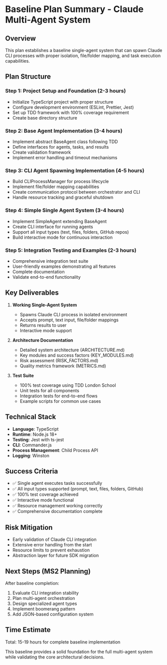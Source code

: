 # Baseline Plan Summary - Claude Multi-Agent System

## Overview
This plan establishes a baseline single-agent system that can spawn Claude CLI processes with proper isolation, file/folder mapping, and task execution capabilities.

## Plan Structure

### Step 1: Project Setup and Foundation (2-3 hours)
- Initialize TypeScript project with proper structure
- Configure development environment (ESLint, Prettier, Jest)
- Set up TDD framework with 100% coverage requirement
- Create base directory structure

### Step 2: Base Agent Implementation (3-4 hours)
- Implement abstract BaseAgent class following TDD
- Define interfaces for agents, tasks, and results
- Create validation framework
- Implement error handling and timeout mechanisms

### Step 3: CLI Agent Spawning Implementation (4-5 hours)
- Build CLIProcessManager for process lifecycle
- Implement file/folder mapping capabilities
- Create communication protocol between orchestrator and CLI
- Handle resource tracking and graceful shutdown

### Step 4: Simple Single Agent System (3-4 hours)
- Implement SimpleAgent extending BaseAgent
- Create CLI interface for running agents
- Support all input types (text, files, folders, GitHub repos)
- Build interactive mode for continuous interaction

### Step 5: Integration Testing and Examples (2-3 hours)
- Comprehensive integration test suite
- User-friendly examples demonstrating all features
- Complete documentation
- Validate end-to-end functionality

## Key Deliverables

1. **Working Single-Agent System**
   - Spawns Claude CLI process in isolated environment
   - Accepts prompt, text input, file/folder mappings
   - Returns results to user
   - Interactive mode support

2. **Architecture Documentation**
   - Detailed system architecture (ARCHITECTURE.md)
   - Key modules and success factors (KEY_MODULES.md)
   - Risk assessment (RISK_FACTORS.md)
   - Quality metrics framework (METRICS.md)

3. **Test Suite**
   - 100% test coverage using TDD London School
   - Unit tests for all components
   - Integration tests for end-to-end flows
   - Example scripts for common use cases

## Technical Stack
- **Language**: TypeScript
- **Runtime**: Node.js 18+
- **Testing**: Jest with ts-jest
- **CLI**: Commander.js
- **Process Management**: Child Process API
- **Logging**: Winston

## Success Criteria
- ✅ Single agent executes tasks successfully
- ✅ All input types supported (prompt, text, files, folders, GitHub)
- ✅ 100% test coverage achieved
- ✅ Interactive mode functional
- ✅ Resource management working correctly
- ✅ Comprehensive documentation complete

## Risk Mitigation
- Early validation of Claude CLI integration
- Extensive error handling from the start
- Resource limits to prevent exhaustion
- Abstraction layer for future SDK migration

## Next Steps (MS2 Planning)
After baseline completion:
1. Evaluate CLI integration stability
2. Plan multi-agent orchestration
3. Design specialized agent types
4. Implement boomerang pattern
5. Add JSON-based configuration system

## Time Estimate
Total: 15-19 hours for complete baseline implementation

This baseline provides a solid foundation for the full multi-agent system while validating the core architectural decisions.